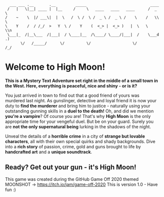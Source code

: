 ```
  ___ ___ .__       .__         _____                             ____ 
 /   |   \|__| ____ |  |__     /     \   ____   ____   ____      /  _ \  
/    ~    \  |/ ___\|  |  \   /  \ /  \ /  _ \ /  _ \ /    \    /   \\ \ 
\    Y    /  / /_/  >   Y  \ /    Y    (  <_> |  <_> )   |  \   \    \\n
 \___|_  /|__\___  /|___|  / \____|__  /\____/ \____/|___|  /    \___d .)
       \/   /_____/      \/          \/                   \/         /_/  

```
# Welcome to High Moon!

**This is a Mystery Text Adventure set right in the middle of a small town in the West.
Here, everything is peaceful, nice and shiny - or is it?**

You just arrived in town to find out that a good friend of yours was murdered last night.
As gunslinger, detective and loyal friend it is now your duty to **find the murderer** and 
bring him to justice - naturally using your outstanding gunning skills in a **duel to the death!**
Oh, and did we mention **you're a vampire**? Of course you are! That's why **High Moon** is the only
appropriate time for your vengeful duel.
But be on your guard. Surely you are **not the only supernatural being** lurking in the shadows of the night.

Unveal the details of a **horrible crime** in a city of **strange but lovable characters**,
all with their own special quirks and shady backgrounds. 
Dive into a **rich story** of passion, crime, gold and guns brought to life
by **handcrafted art** and a **unique soundtrack**.

## Ready? Get out your gun - it's High Moon!

This game was created during the GitHub Game Off 2020 themed MOONSHOT -> https://itch.io/jam/game-off-2020
This is version 1.0 - Have fun :)